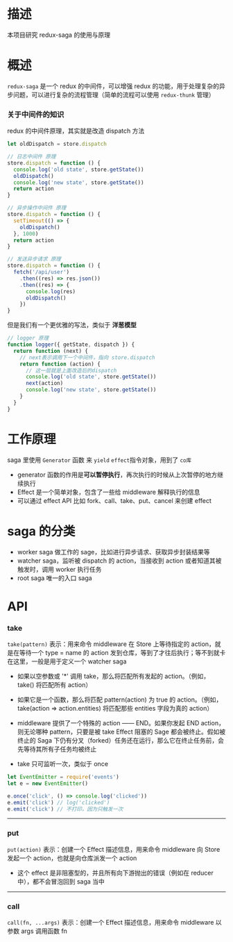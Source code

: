 # 描述

本项目研究 redux-saga 的使用与原理

# 概述

`redux-saga` 是一个 redux 的中间件，可以增强 redux 的功能，用于处理复杂的异步问题，可以进行复杂的流程管理（简单的流程可以使用 `redux-thunk` 管理）

### 关于中间件的知识

redux 的中间件原理，其实就是改造 dispatch 方法

```js
let oldDispatch = store.dispatch

// 日志中间件 原理
store.dispatch = function () {
  console.log('old state', store.getState())
  oldDispatch()
  console.log('new state', store.getState())
  return action
}

// 异步操作中间件 原理
store.dispatch = function () {
  setTimeout(() => {
    oldDispatch()
  }, 1000)
  return action
}

// 发送异步请求 原理
store.dispatch = function () {
  fetch('/api/user')
    .then((res) => res.json())
    .then((res) => {
      console.log(res)
      oldDispatch()
    })
}
```

但是我们有一个更优雅的写法，类似于 **洋葱模型**

```js
// logger 原理
function logger({ getState, dispatch }) {
  return function (next) {
    // next表示调用下一个中间件，指向 store.dispatch
    return function (action) {
      // 这一层就是上面改造后的dispatch
      console.log('old state', store.getState())
      next(action)
      console.log('new state', store.getState())
    }
  }
}
```

# 工作原理

saga 里使用 `Generator` 函数 来 `yield` `effect`指令对象，用到了 `co库`

- generator 函数的作用是**可以暂停执行**，再次执行的时候从上次暂停的地方继续执行
- Effect 是一个简单对象，包含了一些给 middleware 解释执行的信息
- 可以通过 effect API 比如 fork、call、take、put、cancel 来创建 effect

# saga 的分类

- worker saga 做工作的 sage，比如进行异步请求、获取异步封装结果等
- watcher saga，监听被 dispatch 的 action，当接收到 action 或者知道其被触发时，调用 worker 执行任务
- root saga 唯一的入口 saga

# API

### take

`take(pattern)` 表示：用来命令 middleware 在 Store 上等待指定的 action，就是在等待一个 type = name 的 action 发到仓库，等到了才往后执行；等不到就卡在这里，一般是用于定义一个 watcher saga

- 如果以空参数或 '\*' 调用 take，那么将匹配所有发起的 action。（例如，take() 将匹配所有 action）

- 如果它是一个函数，那么将匹配 pattern(action) 为 true 的 action。（例如，take(action => action.entities) 将匹配那些 entities 字段为真的 action）

- middleware 提供了一个特殊的 action —— END。如果你发起 END action，则无论哪种 pattern，只要是被 take Effect 阻塞的 Sage 都会被终止。假如被终止的 Saga 下仍有分叉（forked）任务还在运行，那么它在终止任务前，会先等待其所有子任务均被终止

- take 只可监听一次，类似于 once

```js
let EventEmitter = require('events')
let e = new EventEmitter()

e.once('click', () => console.log('clicked'))
e.emit('click') // log('clicked')
e.emit('click') // 不打印，因为只触发一次
```

<hr>

### put

`put(action)` 表示：创建一个 Effect 描述信息，用来命令 middleware 向 Store 发起一个 action，也就是向仓库派发一个 action

- 这个 effect 是非阻塞型的，并且所有向下游抛出的错误（例如在 reducer 中），都不会冒泡回到 saga 当中

<hr>

### call

`call(fn, ...args)` 表示：创建一个 Effect 描述信息，用来命令 middleware 以参数 args 调用函数 fn
